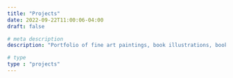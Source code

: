 ```yaml
---
title: "Projects"
date: 2022-09-22T11:00:06-04:00
draft: false

# meta description
description: "Portfolio of fine art paintings, book illustrations, book arts and calligraphy projects by artist Susannah Fisher"

# type
type : "projects"
---
```


